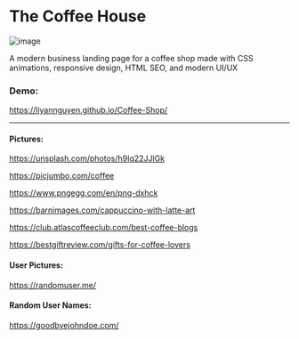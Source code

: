 # The Coffee House

![image](https://user-images.githubusercontent.com/50958126/154188640-d8439f49-57a0-4976-9538-59bb2f8b9138.png)

A modern business landing page for a coffee shop made with CSS animations, responsive
design, HTML SEO, and modern UI/UX

### Demo:
https://liyannguyen.github.io/Coffee-Shop/

---

#### Pictures:

https://unsplash.com/photos/h9Iq22JJlGk

https://picjumbo.com/coffee

https://www.pngegg.com/en/png-dxhck

https://barnimages.com/cappuccino-with-latte-art

https://club.atlascoffeeclub.com/best-coffee-blogs

https://bestgiftreview.com/gifts-for-coffee-lovers


#### User Pictures:

https://randomuser.me/

#### Random User Names:

https://goodbyejohndoe.com/
